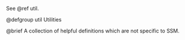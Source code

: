 See @ref util.

@defgroup util Utilities

@brief A collection of helpful definitions which are not specific to SSM.
